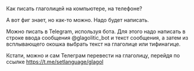 Как писать глаголицей на компьютере, на телефоне?

А вот фиг знает, но как-то можно. Надо будет написать.

Можно писать в Telegram, используя бота. Для этого надо написать в строке ввода сообщения @glagolitic_bot и текст сообщения,
а затем из всплывающего окошка выбрать текст на глаголице или тифинагице.

Кстати, можно и сам Телеграм перевести на глаголицу, перейдя по ссылке https://t.me/setlanguage/glagol
